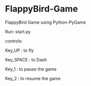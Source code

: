# FlappyBird-Game
FlappyBird Game using Python-PyGame

Run: start.py

controls:

Key_UP : to fly

Key_SPACE : to Dash

Key_1 : to pause the game

Key_2 : to resume the game
